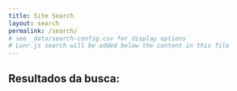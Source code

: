 ```yaml
---
title: Site Search
layout: search
permalink: /search/
# see _data/search-config.csv for display options
# Lunr.js search will be added below the content in this file
---
```


## Resultados da busca:
